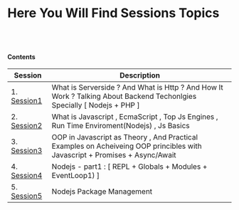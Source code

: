 # Here You Will Find Sessions Topics

<br><br>

#### Contents
| Session								  |		Description												 |
|-----------------------------------------|--------------------------------------------------------------|
| 1. [Session1](./Session1.pptx)     | What is Serverside ? And What is Http ? And How It Work	? Talking About Backend Techonlgies Specially [ Nodejs + PHP ] |
| 2. [Session2](./Session2.md)       | What is Javascript , EcmaScript , Top Js Engines , Run Time Enviroment(Nodejs) , Js Basics  |
| 3. [Session3](./Session3.md)       | OOP in Javascript as Theory , And Practical Examples on Acheiveing OOP princibles with Javascript + Promises + Async/Await|
| 4. [Session4](./Session4.md) | Nodejs - part1 :  [ REPL + Globals + Modules + EventLoop1) ] |
| 5. [Session5](./Session5.md) | Nodejs Package Management |
